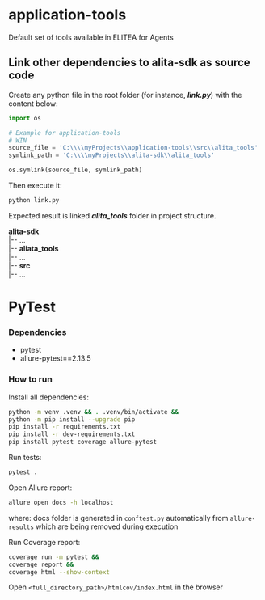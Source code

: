 # application-tools
Default set of tools available in ELITEA for Agents

Link other dependencies to alita-sdk as source code
---

Create any python file in the root folder (for instance, **_link.py_**) with the content below:
```python
import os

# Example for application-tools
# WIN
source_file = 'C:\\\\myProjects\\application-tools\\src\\alita_tools'
symlink_path = 'C:\\\\myProjects\\alita-sdk\\alita_tools'

os.symlink(source_file, symlink_path)
```
Then execute it:
```bash
python link.py
```
Expected result is linked **_alita_tools_** folder in project structure.

**alita-sdk**  
|-- ...  
|-- **aliata_tools**   
|-- ...  
|-- **src**  
|-- ...  

# PyTest
### Dependencies
- pytest
- allure-pytest==2.13.5

### How to run

Install all dependencies:

```bash
python -m venv .venv && . .venv/bin/activate &&
python -m pip install --upgrade pip
pip install -r requirements.txt
pip install -r dev-requirements.txt
pip install pytest coverage allure-pytest
```

Run tests:
```bash
pytest .
```

Open Allure report:
```bash
allure open docs -h localhost
```
where: docs folder is generated in `conftest.py` automatically from `allure-results` which are being removed during execution

Run Coverage report:
```bash
coverage run -m pytest &&
coverage report &&
coverage html --show-context
```
Open `<full_directory_path>/htmlcov/index.html` in the browser